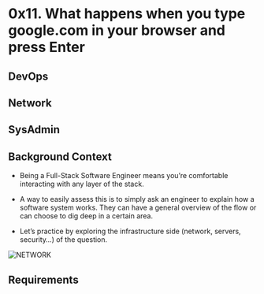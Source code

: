 # 0x11. What happens when you type google.com in your browser and press Enter

## DevOps

## Network

## SysAdmin

## Background Context

- Being a Full-Stack Software Engineer means you’re comfortable interacting with any layer of the stack.

- A way to easily assess this is to simply ask an engineer to explain how a software system works. They can have a general overview of the flow or can choose to dig deep in a certain area.

- Let’s practice by exploring the infrastructure side (network, servers, security…) of the question.

![NETWORK](https://s3.amazonaws.com/intranet-projects-files/holbertonschool-sysadmin_devops/298/aJPw3mw.jpg)

## Requirements
